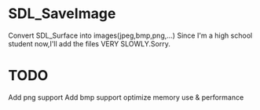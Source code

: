 # SDL_SaveImage
Convert SDL_Surface into images(jpeg,bmp,png,...)
Since I'm a high school student now,I'll add the files VERY SLOWLY.Sorry.

# TODO
Add png support
Add bmp support
optimize memory use & performance
